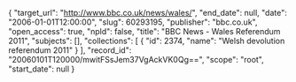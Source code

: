 {
  "target_url": "http://www.bbc.co.uk/news/wales/", 
  "end_date": null, 
  "date": "2006-01-01T12:00:00", 
  "slug": 60293195, 
  "publisher": "bbc.co.uk", 
  "open_access": true, 
  "npld": false, 
  "title": "BBC News - Wales Referendum 2011", 
  "subjects": [], 
  "collections": [
    {
      "id": 2374, 
      "name": "Welsh devolution referendum 2011"
    }
  ], 
  "record_id": "20060101T120000/mwitFSsJem37VgAckVK0Qg==", 
  "scope": "root", 
  "start_date": null
}

